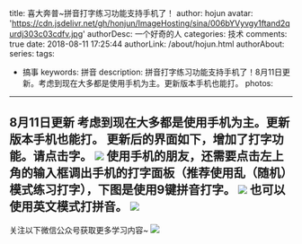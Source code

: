 title: 喜大奔普~拼音打字练习功能支持手机了！
author: hojun
avatar: 'https://cdn.jsdelivr.net/gh/honjun/ImageHosting/sina/006bYVyvgy1ftand2qurdj303c03cdfv.jpg'
authorDesc: 一个好奇的人
categories: 技术
comments: true
date: 2018-08-11 17:25:44
authorLink: /about/hojun.html
authorAbout:
series:
tags:
 - 搞事
keywords: 拼音
description: 拼音打字练习功能支持手机了！8月11日更新。考虑到现在大多都是使用手机为主。更新版本手机也能打。
photos:
---
8月11日更新
考虑到现在大多都是使用手机为主。更新版本手机也能打。
更新后的界面如下，增加了打字功能。请点击字。
![](https://cdn.jsdelivr.net/gh/honjun/ImageHosting/sina/006bYVyvgy1fu663warkyj30u01hcac5.jpg)
使用手机的朋友，还需要点击左上角的输入框调出手机的打字面板（推荐使用乱（随机）模式练习打字），下图是使用9键拼音打字。
![](https://cdn.jsdelivr.net/gh/honjun/ImageHosting/sina/006bYVyvgy1fu663warkyj30u01hcac5.jpg)
也可以使用英文模式打拼音。
![](https://cdn.jsdelivr.net/gh/honjun/ImageHosting/sina/006bYVyvgy1fu663xfyrlj30u01hcgow.jpg)
----------
关注以下微信公众号获取更多学习内容~
![](https://cdn.jsdelivr.net/gh/honjun/ImageHosting/sina/006bYVyvgy1fu668vj3lgj307i07iq43.jpg)